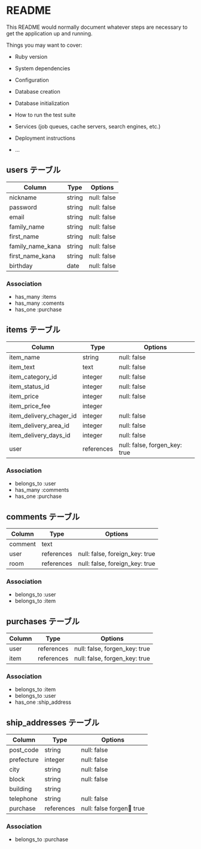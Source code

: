 # README

This README would normally document whatever steps are necessary to get the
application up and running.

Things you may want to cover:

* Ruby version

* System dependencies

* Configuration

* Database creation

* Database initialization

* How to run the test suite

* Services (job queues, cache servers, search engines, etc.)

* Deployment instructions

* ...


## users テーブル

| Column           | Type   | Options     |
| ---------------- | ------ | ----------- |
| nickname         | string | null: false |
| password         | string | null: false |
| email            | string | null: false |
| family_name      | string | null: false |
| first_name       | string | null: false |
| family_name_kana | string | null: false |
| first_name_kana  | string | null: false |
| birthday         | date   | null: false |

### Association

- has_many :items
- has_many :coments
- has_one  :purchase

## items テーブル

| Column                  | Type       | Options                       |
| ----------------------- | ---------- | ----------------------------- |
| item_name               | string     | null: false                   |
| item_text               | text       | null: false                   |
| item_category_id        | integer    | null: false                   |
| item_status_id          | integer    | null: false                   |
| item_price              | integer    | null: false                   |
| item_price_fee          | integer    |                               |
| item_delivery_chager_id | integer    | null: false                   |
| item_delivery_area_id   | integer    | null: false                   |
| item_delivery_days_id   | integer    | null: false                   |
| user                    | references | null: false, forgen_key: true |

### Association

- belongs_to :user
- has_many :comments
- has_one :purchase

## comments テーブル

| Column  | Type       | Options                        |
| ------- | ---------- | ------------------------------ |
| comment | text       |                                |
| user    | references | null: false, foreign_key: true |
| room    | references | null: false, foreign_key: true |

### Association

- belongs_to :user
- belongs_to :item

## purchases テーブル

| Column | Type       | Options                       |
| ------ | ---------- | ----------------------------- |
| user   | references | null: false, forgen_key: true |
| item   | references | null: false, forgen_key: true |

### Association

- belongs_to :item
- belongs_to :user
- has_one :ship_address

## ship_addresses テーブル

| Column     | Type       | Options                      |
| ---------- | ---------- | ---------------------------- |
| post_code  | string     | null: false                  |
| prefecture | integer    | null: false                  |
| city       | string     | null: false                  |
| block      | string     | null: false                  |
| building   | string     |                              |
| telephone  | string     | null: false                  |
| purchase   | references | null: false forgen:key: true |


### Association

- belongs_to :purchase